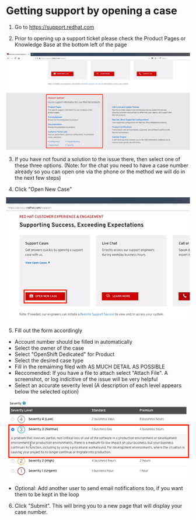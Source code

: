 # Getting support by opening a case

1. Go to https://support.redhat.com

2. Prior to opening up a support ticket please check the Product Pages or Knowledge Base at the bottom left of the page

![Product Pages](/images/ProductPages.png)

3. If you have not found a solution to the issue there, then select one of these three options. (Note: for the chat you need to have a case number already so you can open one via the phone or the method we will do in the next few steps)

4. Click "Open New Case"

![Open Case](/images/OpenCase.png)

5. Fill out the form accordingly
  - Account number should be filled in automatically
  - Select the owner of the case
  - Select "OpenShift Dedicated" for Product
  - Select the desired case type
  - Fill in the remaiming filed with AS MUCH DETAIL AS POSSIBLE
  - Reccomended: If you have a file to attach select "Attach File".  A screenshot, or log indicitive of the issue will be very helpful
  - Select an accurate severity level (A description of each level appears below the selected option)

![Severity](/images/Severity.png)

  - Optional: Add another user to send email notifications too, if you want them to be kept in the loop

6. Click "Submit".  This will bring you to a new page that will display your case number.
